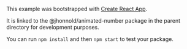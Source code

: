 This example was bootstrapped with [Create React App](https://github.com/facebook/create-react-app).

It is linked to the @jhonnold/animated-number package in the parent directory for development purposes.

You can run `npm install` and then `npm start` to test your package.
